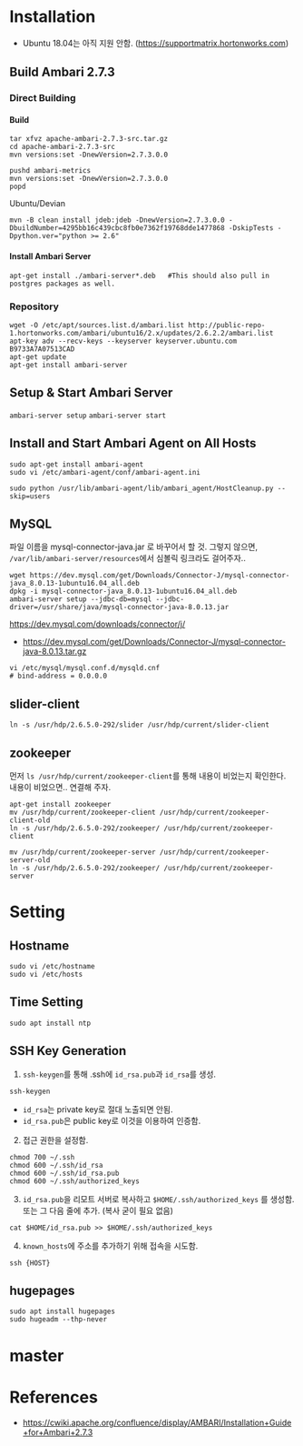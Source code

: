 <!-- TITLE: Ambari -->
<!-- SUBTITLE: A quick summary of Ambari -->

# Installation
* Ubuntu 18.04는 아직 지원 안함. (https://supportmatrix.hortonworks.com)


## Build Ambari 2.7.3

### Direct Building

#### Build
```wget http://www.apache.org/dist/ambari/ambari-2.7.3/apache-ambari-2.7.3-src.tar.gz (use the suggested mirror from above)
tar xfvz apache-ambari-2.7.3-src.tar.gz
cd apache-ambari-2.7.3-src
mvn versions:set -DnewVersion=2.7.3.0.0
 
pushd ambari-metrics
mvn versions:set -DnewVersion=2.7.3.0.0
popd
```

Ubuntu/Devian
```
mvn -B clean install jdeb:jdeb -DnewVersion=2.7.3.0.0 -DbuildNumber=4295bb16c439cbc8fb0e7362f19768dde1477868 -DskipTests -Dpython.ver="python >= 2.6"
```

#### Install Ambari Server
```
apt-get install ./ambari-server*.deb   #This should also pull in postgres packages as well.
```

### Repository
```
wget -O /etc/apt/sources.list.d/ambari.list http://public-repo-1.hortonworks.com/ambari/ubuntu16/2.x/updates/2.6.2.2/ambari.list
apt-key adv --recv-keys --keyserver keyserver.ubuntu.com B9733A7A07513CAD
apt-get update
apt-get install ambari-server
```



## Setup & Start Ambari Server

`ambari-server setup`
`ambari-server start`

## Install and Start Ambari Agent on All Hosts
```
sudo apt-get install ambari-agent
sudo vi /etc/ambari-agent/conf/ambari-agent.ini

sudo python /usr/lib/ambari-agent/lib/ambari_agent/HostCleanup.py --skip=users
```


## MySQL
파일 이름을 mysql-connector-java.jar 로 바꾸어서 할 것.
그렇지 않으면, `/var/lib/ambari-server/resources`에서 심볼릭 링크라도 걸어주자..
```
wget https://dev.mysql.com/get/Downloads/Connector-J/mysql-connector-java_8.0.13-1ubuntu16.04_all.deb
dpkg -i mysql-connector-java_8.0.13-1ubuntu16.04_all.deb
ambari-server setup --jdbc-db=mysql --jdbc-driver=/usr/share/java/mysql-connector-java-8.0.13.jar
```

https://dev.mysql.com/downloads/connector/j/
- https://dev.mysql.com/get/Downloads/Connector-J/mysql-connector-java-8.0.13.tar.gz

```
vi /etc/mysql/mysql.conf.d/mysqld.cnf
# bind-address = 0.0.0.0
```



## slider-client
```
ln -s /usr/hdp/2.6.5.0-292/slider /usr/hdp/current/slider-client
```

## zookeeper
먼저 `ls /usr/hdp/current/zookeeper-client`를 통해 내용이 비었는지 확인한다.
내용이 비었으면.. 연결해 주자.

```
apt-get install zookeeper
mv /usr/hdp/current/zookeeper-client /usr/hdp/current/zookeeper-client-old
ln -s /usr/hdp/2.6.5.0-292/zookeeper/ /usr/hdp/current/zookeeper-client

mv /usr/hdp/current/zookeeper-server /usr/hdp/current/zookeeper-server-old
ln -s /usr/hdp/2.6.5.0-292/zookeeper/ /usr/hdp/current/zookeeper-server
```

# Setting
## Hostname
```
sudo vi /etc/hostname
sudo vi /etc/hosts
```

## Time Setting
```
sudo apt install ntp
```

## SSH Key Generation
1. `ssh-keygen`를 통해 .ssh에 `id_rsa.pub`과 `id_rsa`를 생성.
```
ssh-keygen
```
- `id_rsa`는 private key로 절대 노출되면 안됨.
- `id_rsa.pub`은 public key로 이것을 이용하여 인증함.


2. 접근 권한을 설정함.
```
chmod 700 ~/.ssh
chmod 600 ~/.ssh/id_rsa
chmod 600 ~/.ssh/id_rsa.pub
chmod 600 ~/.ssh/authorized_keys
```

3. `id_rsa.pub`을 리모트 서버로 복사하고 `$HOME/.ssh/authorized_keys` 를 생성함. 또는 그 다음 줄에 추가. (복사 굳이 필요 없음)
```
cat $HOME/id_rsa.pub >> $HOME/.ssh/authorized_keys
```

4. `known_hosts`에 주소를 추가하기 위해 접속을 시도함.
```
ssh {HOST}
```

## hugepages
```
sudo apt install hugepages
sudo hugeadm --thp-never
```

# master




# References
- https://cwiki.apache.org/confluence/display/AMBARI/Installation+Guide+for+Ambari+2.7.3